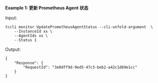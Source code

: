 **Example 1: 更新 Prometheus Agent 状态**



Input: 

```
tccli monitor UpdatePrometheusAgentStatus --cli-unfold-argument  \
    --InstanceId xx \
    --AgentIds xx \
    --Status 1
```

Output: 
```
{
    "Response": {
        "RequestId": "3e0dff9d-9ed5-47c3-beb2-a42c1d69e1cc"
    }
}
```

